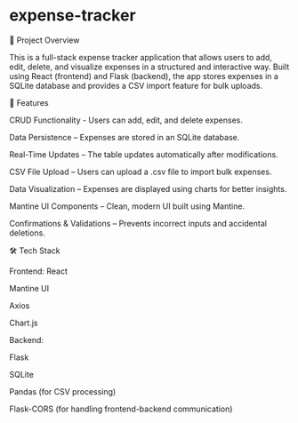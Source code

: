 # expense-tracker
 
📌 Project Overview

This is a full-stack expense tracker application that allows users to add, edit, delete, and visualize expenses in a structured and interactive way. Built using React (frontend) and Flask (backend), the app stores expenses in a SQLite database and provides a CSV import feature for bulk uploads.

🚀 Features

CRUD Functionality - Users can add, edit, and delete expenses.

Data Persistence – Expenses are stored in an SQLite database.

Real-Time Updates – The table updates automatically after modifications.

CSV File Upload – Users can upload a .csv file to import bulk expenses.

Data Visualization – Expenses are displayed using charts for better insights.

Mantine UI Components – Clean, modern UI built using Mantine.

Confirmations & Validations – Prevents incorrect inputs and accidental deletions.

🛠️ Tech Stack

Frontend:
React

Mantine UI

Axios

Chart.js

Backend:

Flask

SQLite

Pandas (for CSV processing)

Flask-CORS (for handling frontend-backend communication)
